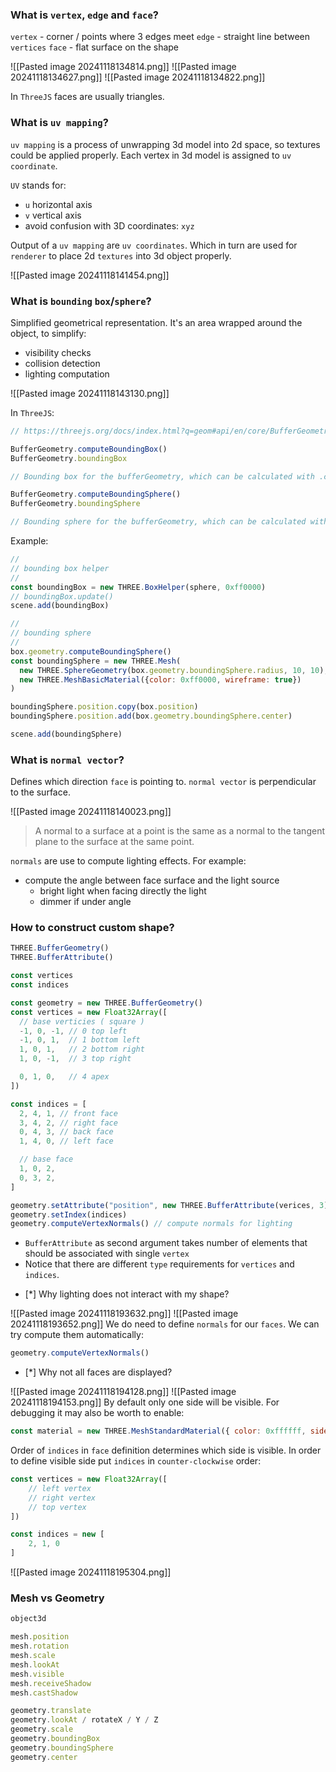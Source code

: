 ### What is `vertex`, `edge` and `face`?
`vertex` - corner / points where 3 edges meet 
`edge` - straight line between `vertices`
`face` - flat surface on the shape

![[Pasted image 20241118134814.png]]
![[Pasted image 20241118134627.png]]
![[Pasted image 20241118134822.png]]

In `ThreeJS` faces are usually triangles.

### What is `uv mapping`?

`uv mapping` is a process of unwrapping 3d model into 2d space, so textures could be applied properly.
Each vertex in 3d model is assigned to `uv coordinate`.

`UV` stands for:
* `u` horizontal axis
* `v` vertical axis
* avoid confusion with 3D coordinates: `xyz`

Output of a `uv mapping` are `uv coordinates`.
Which in turn are used for `renderer` to place 2d `textures` into 3d object properly.

![[Pasted image 20241118141454.png]]

### What is `bounding` `box`/`sphere`?
Simplified geometrical representation.
It's an area wrapped around the object, to simplify:
* visibility checks
* collision detection
* lighting computation

![[Pasted image 20241118143130.png]]

In `ThreeJS`:

```js
// https://threejs.org/docs/index.html?q=geom#api/en/core/BufferGeometry.boundingBox

BufferGeometry.computeBoundingBox()
BufferGeometry.boundingBox

// Bounding box for the bufferGeometry, which can be calculated with .computeBoundingBox(). Default is `null`.

BufferGeometry.computeBoundingSphere()
BufferGeometry.boundingSphere

// Bounding sphere for the bufferGeometry, which can be calculated with .computeBoundingSphere(). Default is null.
```


 Example:

```js
//
// bounding box helper
//
const boundingBox = new THREE.BoxHelper(sphere, 0xff0000)
// boundingBox.update()
scene.add(boundingBox)

//
// bounding sphere
//
box.geometry.computeBoundingSphere()
const boundingSphere = new THREE.Mesh(
  new THREE.SphereGeometry(box.geometry.boundingSphere.radius, 10, 10),
  new THREE.MeshBasicMaterial({color: 0xff0000, wireframe: true})
)

boundingSphere.position.copy(box.position)
boundingSphere.position.add(box.geometry.boundingSphere.center)

scene.add(boundingSphere)
```

### What is `normal vector`?

Defines which direction `face` is pointing to.
`normal vector` is perpendicular to the surface.

![[Pasted image 20241118140023.png]]
> A normal to a surface at a point is the same as a normal to the tangent plane to the surface at the same point.

`normals` are use to compute lighting effects.
For example:
* compute the angle between face surface and the light source
	* bright light when facing directly the light
	* dimmer if under angle

### How to construct custom shape?

```js
THREE.BufferGeometry()
THREE.BufferAttribute()

const vertices
const indices
```

```js
const geometry = new THREE.BufferGeometry()
const vertices = new Float32Array([
  // base verticies ( square )
  -1, 0, -1, // 0 top left
  -1, 0, 1,  // 1 bottom left
  1, 0, 1,   // 2 bottom right
  1, 0, -1,  // 3 top right

  0, 1, 0,   // 4 apex
])

const indices = [
  2, 4, 1, // front face
  3, 4, 2, // right face
  0, 4, 3, // back face
  1, 4, 0, // left face

  // base face
  1, 0, 2,
  0, 3, 2,
]

geometry.setAttribute("position", new THREE.BufferAttribute(verices, 3))
geometry.setIndex(indices)
geometry.computeVertexNormals() // compute normals for lighting
```

* `BufferAttribute` as second argument takes number of elements that should be associated with single `vertex`
* Notice that there are different `type` requirements for `vertices` and `indices`.

- [*] Why lighting does not interact with my shape?

![[Pasted image 20241118193632.png]]
![[Pasted image 20241118193652.png]]
We do need to define `normals` for our `faces`. 
We can try compute them automatically:
```js
geometry.computeVertexNormals()
```


- [*] Why not all faces are displayed?

![[Pasted image 20241118194128.png]]
![[Pasted image 20241118194153.png]]
By default only one side will be visible. 
For debugging it may also be worth to enable:
```js
const material = new THREE.MeshStandardMaterial({ color: 0xffffff, side: THREE.DoubleSide // Disables backface culling (renders both sides) });
```

Order of `indices` in `face` definition determines which side is visible. In order to define visible side put `indices` in `counter-clockwise` order:

```js
const vertices = new Float32Array([
	// left vertex
	// right vertex
	// top vertex
])

const indices = new [
    2, 1, 0
]
```

![[Pasted image 20241118195304.png]]


### Mesh vs Geometry

```js
object3d

mesh.position
mesh.rotation
mesh.scale
mesh.lookAt
mesh.visible
mesh.receiveShadow
mesh.castShadow

geometry.translate
geometry.lookAt / rotateX / Y / Z
geometry.scale
geometry.boundingBox
geometry.boundingSphere
geometry.center
```